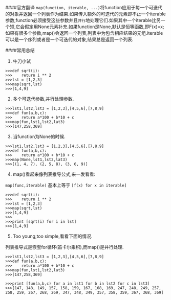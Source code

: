 ####官方翻译
`map(function, iterable, ...)`将function应用于每一个可迭代的对象并返回一个列表作为结果.如果传入额外的可迭代的元素即不止一个iterable参数,function必须接受这些参数并且`并行`地处理它们.如果其中一个iterable比另一个短,它会假定用None元素补充.如果function是None,默认是恒等函数,即F(x)=x;如果有很多个参数,map()会返回一个列表,列表中为包含相应结果的元组.iterable可以是一个序列或者是一个可迭代的对象,结果总是返回一个列表.

####常用总结


1. 牛刀小试

```
>>>def sqrt(i):
>>>	   return i ** 2
>>>lst = [1,2,3]
>>>map(sqrt,lst)
>>>[1,4,9]
```

2. 多个可迭代参数,并行处理参数.

```
>>>lst1,lst2,lst3 = [1,2,3],[4,5,6],[7,8,9]
>>>def fun(a,b,c):
>>>    return a*100 + b*10 + c
>>>map(fun,lst1,lst2,lat3)
>>>[147,258,369]
```

3. 当function为None的时候.	

```
>>>lst1,lst2,lst3 = [1,2,3],[4,5,6],[7,8,9]
>>>def fun(a,b,c):
>>>    return a*100 + b*10 + c
>>>map(None,lst1,lst2,lat3)
>>>[(1, 4, 7), (2, 5, 8), (3, 6, 9)]
```

4. map()看起来像列表推导公式,来一发看看:

`map(func,iterable)` 基本上等于 `[f(x) for x in iterable]`

```
>>>def sqrt(i):
>>>	   return i ** 2
>>>lst = [1,2,3]
>>>map(sqrt,lst)
>>>[1,4,9]
>>>
>>>print [sqrt(i) for i in lst]
>>>[1,4,9]
```

5. Too young,too simple,看看下面的情况.

列表推导式是嵌套for循环(笛卡尔乘积),而map()是并行处理.

```
>>>lst1,lst2,lst3 = [1,2,3],[4,5,6],[7,8,9]
>>>def fun(a,b,c):
>>>    return a*100 + b*10 + c
>>>map(fun,lst1,lst2,lat3)
>>>[147,258,369]

>>>print [fun(a,b,c) for a in lst1 for b in lst2 for c in lst3]
>>>[147, 148, 149, 157, 158, 159, 167, 168, 169, 247, 248, 249, 257, 258, 259, 267, 268, 269, 347, 348, 349, 357, 358, 359, 367, 368, 369]
```

